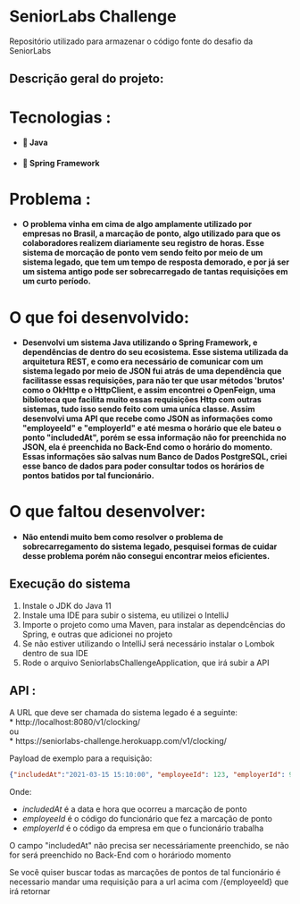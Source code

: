 
<h1>SeniorLabs Challenge</h1>
<p>Repositório utilizado para armazenar o código fonte do desafio da SeniorLabs</p>


<h2>Descrição geral do projeto:</h2>

<h1>Tecnologias :</h1>

+ <h4>📌 Java</h4>
+ <h4>📌 Spring Framework</h4>   


<h1>Problema :</h1>

+ <h4>O problema vinha em cima de algo amplamente utilizado por empresas no Brasil, a marcação de ponto, algo utilizado para que os colaboradores realizem diariamente seu registro de horas.  Esse sistema de morcação de ponto vem sendo feito por meio de um sistema legado, que tem um tempo de resposta demorado, e por já ser um sistema antigo pode ser sobrecarregado de tantas requisições em um curto período. </h4>

<h1> O que foi desenvolvido: </h1>

+ <h4>Desenvolvi um sistema Java utilizando o Spring Framework, e dependências de dentro do seu ecosistema. Esse sistema utilizada da arquitetura REST, e como era necessário de comunicar com um sistema legado por meio de JSON fui atrás de uma dependência que facilitasse essas requisições, para não ter que usar métodos 'brutos' como o OkHttp e o HttpClient, e assim encontrei o OpenFeign, uma biblioteca que facilita muito essas requisições Http com outras sistemas, tudo isso sendo feito com uma uníca classe. Assim desenvolvi uma API que recebe como JSON as informações como "employeeId" e "employerId" e até mesma o horário que ele bateu o ponto "includedAt", porém se essa informação não for preenchida no JSON, ela é preenchida no Back-End como o horário do momento. Essas informações são salvas num Banco de Dados PostgreSQL, criei esse banco de dados para poder consultar todos os horários de pontos batidos por tal funcionário.</h4>

<h1>O que faltou desenvolver: </h1>

+ <h4>Não entendi muito bem como resolver o problema de sobrecarregamento do sistema legado, pesquisei formas de cuidar desse problema porém não consegui encontrar meios eficientes.</h4>

<h2>Execução do sistema</h2>

<ol>
  <li>Instale o JDK do Java 11</li>
  <li>Instale uma IDE para subir o sistema, eu utilizei o IntelliJ</li>
  <li>Importe o projeto como uma Maven, para instalar as dependcências do Spring, e outras que adicionei no projeto</li>
  <li>Se não estiver utilizando o IntelliJ será necessário instalar o Lombok dentro de sua IDE</li>
  <li> Rode o arquivo SeniorlabsChallengeApplication, que irá subir a API</li>
</ol>

<h2>API :</h2>

<p>A URL que deve ser chamada do sistema legado é a seguinte: 
</br>
* http://localhost:8080/v1/clocking/
</br>
ou
</br>
* https://seniorlabs-challenge.herokuapp.com/v1/clocking/

Payload de exemplo para a requisição: 

```json
{"includedAt":"2021-03-15 15:10:00", "employeeId": 123, "employerId": 999} 
```

Onde: 

* *includedAt* é a data e hora que ocorreu a marcação de ponto 
* *employeeId* é o código do funcionário que fez a marcação de ponto 
* *employerId* é o código da empresa em que o funcionário trabalha </p>

<p>O campo "includedAt" não precisa ser necessáriamente preenchido, se não for será preenchido no Back-End com o horáriodo momento </p>

<p> Se você quiser buscar todas as marcações de pontos de tal funcionário é necessario mandar uma requisição para a url acima com /{employeeId} que irá retornar </p>